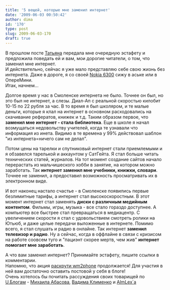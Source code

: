 ```yaml
---
title: '5 вещей, которые мне заменил интернет'
date: '2009-06-03 00:50:42'
author: dima
id: '170'
type: post
slug: 2009-06-03-170
draft: true
---
```


В прошлом посте [Татьяна](https://kisuhvostik.ru/2009/05/29/5-veshhej-kotorye-mne-zamenil-internet/) передала мне очередную эстафету и предложила поведать ей и вам, мои дорогие читатели, о том, что заменил мне интернет.  
И действительно, сейчас я уже мало представляю себе свою жизнь без интернета. Даже в дороге, я со своей [Nokia 6300](/blog/2008-09-20-88) сижу в аське или в ОпереМини.  
Итак, начнем...  
  
Долгое время у нас в Смоленске интернета не было. Точнее он был, но это был не интернет, а слезы. Диал-Ап с реальной скоростью килобит 10-15 по 22 рубля за час. В то время я был школяром, и те малые деньги, которые я клал на интернет в основном расходовались на скачивание рефератов, книжек и т.д. Таким образом первое, что **заменил мне интернет - стала библиотека**. Еще в школе я начал возмущаться недовольству учителей, когда те узнавали что информация из инета. Видимо в те времена у 99% действовал шаблон "из интернета=ничего сам не делал".  
  
Потом цены на тарелки и спутниковый интернет стали приемлемыми и я обзавелся тарелькой и аккаунтом у СатГейта. Я стал больше читать технических статей, журналов. На тот момент создание сайтов начало перерастать из мальчишеского хобби в занятие, на котором можно заработать. Так **интернет заменил мне учебники, книжки, словари**. Точнее не заменил, а предоставил возможность просматривать их в электронном виде.  
  
И вот наконец настало счастье - в Смоленске появились первые безлимитные тарифы, а интернет стал высокоскоростным. В этот момент интернет стал заменять **диски с различным медийным контентом**. Фильмы, игры, музыка - все стало гораздо доступнее. А компьютер все быстрее стал превращаться в медиацентр. С увеличением скорости я стал с удовольствием смотреть ролики на Ютьюб, и даже целые передачи выложенные в интернете. Помимо всего, я стал слушать и радио в онлайне. Так интернет **заменил телевизор и радио**. Ну а сейчас, когда в оффлайне в связи с кризисом на работе соовсем туго и "пациэнт скорее мертв, чем жив" **интернет помогает мне заработать**.

А что вам заменил интернет? Принимайте эстафету, пишите ссылки в комментарии.  
Напомню, что акция [раскрути wm2phone](/blog/2009-05-27-168) продолжается! Для участия в ней вам достаточно оставить постовой у себя в блоге!  
Очень хотелось бы почитать рассуждения своих товарищей по [U.Блогам](https://blogs.ucoz.net) - [Михаила Абасова](https://abasov.net/blog), [Вадима Клименко](https://v-klimenko.ru/) и [AlmLex\`a](https://almlog.ucoz.ru/)